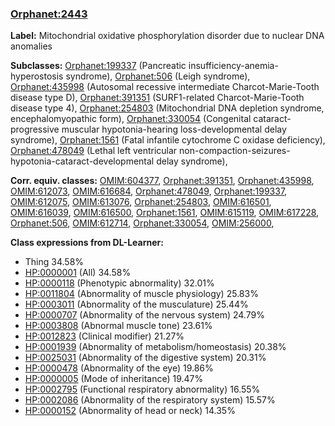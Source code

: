 
### [Orphanet:2443](http://www.orpha.net/ORDO/Orphanet_2443)
**Label:** Mitochondrial oxidative phosphorylation disorder due to nuclear DNA anomalies

**Subclasses:** [Orphanet:199337](http://www.orpha.net/ORDO/Orphanet_199337) (Pancreatic insufficiency-anemia-hyperostosis syndrome), [Orphanet:506](http://www.orpha.net/ORDO/Orphanet_506) (Leigh syndrome), [Orphanet:435998](http://www.orpha.net/ORDO/Orphanet_435998) (Autosomal recessive intermediate Charcot-Marie-Tooth disease type D), [Orphanet:391351](http://www.orpha.net/ORDO/Orphanet_391351) (SURF1-related Charcot-Marie-Tooth disease type 4), [Orphanet:254803](http://www.orpha.net/ORDO/Orphanet_254803) (Mitochondrial DNA depletion syndrome, encephalomyopathic form), [Orphanet:330054](http://www.orpha.net/ORDO/Orphanet_330054) (Congenital cataract-progressive muscular hypotonia-hearing loss-developmental delay syndrome), [Orphanet:1561](http://www.orpha.net/ORDO/Orphanet_1561) (Fatal infantile cytochrome C oxidase deficiency), [Orphanet:478049](http://www.orpha.net/ORDO/Orphanet_478049) (Lethal left ventricular non-compaction-seizures-hypotonia-cataract-developmental delay syndrome), 

**Corr. equiv. classes:** [OMIM:604377](http://purl.obolibrary.org/obo/OMIM_604377), [Orphanet:391351](http://www.orpha.net/ORDO/Orphanet_391351), [Orphanet:435998](http://www.orpha.net/ORDO/Orphanet_435998), [OMIM:612073](http://purl.obolibrary.org/obo/OMIM_612073), [OMIM:616684](http://purl.obolibrary.org/obo/OMIM_616684), [Orphanet:478049](http://www.orpha.net/ORDO/Orphanet_478049), [Orphanet:199337](http://www.orpha.net/ORDO/Orphanet_199337), [OMIM:612075](http://purl.obolibrary.org/obo/OMIM_612075), [OMIM:613076](http://purl.obolibrary.org/obo/OMIM_613076), [Orphanet:254803](http://www.orpha.net/ORDO/Orphanet_254803), [OMIM:616501](http://purl.obolibrary.org/obo/OMIM_616501), [OMIM:616039](http://purl.obolibrary.org/obo/OMIM_616039), [OMIM:616500](http://purl.obolibrary.org/obo/OMIM_616500), [Orphanet:1561](http://www.orpha.net/ORDO/Orphanet_1561), [OMIM:615119](http://purl.obolibrary.org/obo/OMIM_615119), [OMIM:617228](http://purl.obolibrary.org/obo/OMIM_617228), [Orphanet:506](http://www.orpha.net/ORDO/Orphanet_506), [OMIM:612714](http://purl.obolibrary.org/obo/OMIM_612714), [Orphanet:330054](http://www.orpha.net/ORDO/Orphanet_330054), [OMIM:256000](http://purl.obolibrary.org/obo/OMIM_256000), 

**Class expressions from DL-Learner:**

- Thing 34.58%
- [HP:0000001](http://purl.obolibrary.org/obo/HP_0000001) (All) 34.58%
- [HP:0000118](http://purl.obolibrary.org/obo/HP_0000118) (Phenotypic abnormality) 32.01%
- [HP:0011804](http://purl.obolibrary.org/obo/HP_0011804) (Abnormality of muscle physiology) 25.83%
- [HP:0003011](http://purl.obolibrary.org/obo/HP_0003011) (Abnormality of the musculature) 25.44%
- [HP:0000707](http://purl.obolibrary.org/obo/HP_0000707) (Abnormality of the nervous system) 24.79%
- [HP:0003808](http://purl.obolibrary.org/obo/HP_0003808) (Abnormal muscle tone) 23.61%
- [HP:0012823](http://purl.obolibrary.org/obo/HP_0012823) (Clinical modifier) 21.27%
- [HP:0001939](http://purl.obolibrary.org/obo/HP_0001939) (Abnormality of metabolism/homeostasis) 20.38%
- [HP:0025031](http://purl.obolibrary.org/obo/HP_0025031) (Abnormality of the digestive system) 20.31%
- [HP:0000478](http://purl.obolibrary.org/obo/HP_0000478) (Abnormality of the eye) 19.86%
- [HP:0000005](http://purl.obolibrary.org/obo/HP_0000005) (Mode of inheritance) 19.47%
- [HP:0002795](http://purl.obolibrary.org/obo/HP_0002795) (Functional respiratory abnormality) 16.55%
- [HP:0002086](http://purl.obolibrary.org/obo/HP_0002086) (Abnormality of the respiratory system) 15.57%
- [HP:0000152](http://purl.obolibrary.org/obo/HP_0000152) (Abnormality of head or neck) 14.35%


